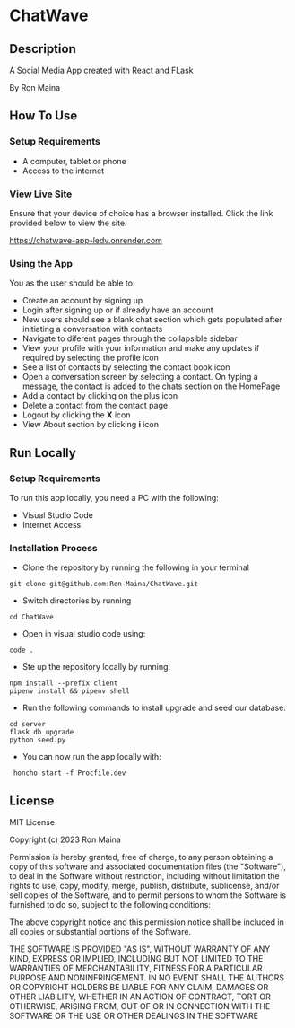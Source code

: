 # ChatWave

## Description
A Social Media App created with React and FLask

By Ron Maina

## How To Use
### Setup Requirements
* A computer, tablet or phone
* Access to the internet

### View Live Site
Ensure that your device of choice has a browser installed. Click the link provided below to view the site.

https://chatwave-app-ledv.onrender.com

### Using the App
You as the user should be able to:
* Create an account by signing up
* Login after signing up or if already have an account
* New users should see a blank chat section which gets populated after initiating a conversation with contacts
* Navigate to diferent pages through the collapsible sidebar
* View your profile with your information and make any updates if required by selecting the profile icon
* See a list of contacts by selecting the contact book icon
* Open a conversation screen by selecting a contact. On typing a message, the contact is added to the chats section on the HomePage
* Add a contact by clicking on the plus icon
* Delete a contact from the contact page
* Logout by clicking the **X** icon
* View About section by clicking **i** icon

## Run Locally
### Setup Requirements
To run this app locally, you need a PC with the following:
* Visual Studio Code
* Internet Access

### Installation Process 
* Clone the repository by running the following in your terminal 
```
git clone git@github.com:Ron-Maina/ChatWave.git
```
* Switch directories by running 
```
cd ChatWave
```
* Open in visual studio code using:
```
code .
```
* Ste up the repository locally by running: 
```
npm install --prefix client
pipenv install && pipenv shell
```
* Run the following commands to install upgrade and seed our database:
```
cd server
flask db upgrade
python seed.py
```
* You can now run the app locally with:
```
 honcho start -f Procfile.dev
```

## License
MIT License

Copyright (c) 2023 Ron Maina

Permission is hereby granted, free of charge, to any person obtaining a copy of this software and associated documentation files (the "Software"), to deal in the Software without restriction, including without limitation the rights to use, copy, modify, merge, publish, distribute, sublicense, and/or sell copies of the Software, and to permit persons to whom the Software is furnished to do so, subject to the following conditions:

The above copyright notice and this permission notice shall be included in all copies or substantial portions of the Software.

THE SOFTWARE IS PROVIDED "AS IS", WITHOUT WARRANTY OF ANY KIND, EXPRESS OR IMPLIED, INCLUDING BUT NOT LIMITED TO THE WARRANTIES OF MERCHANTABILITY, FITNESS FOR A PARTICULAR PURPOSE AND NONINFRINGEMENT. IN NO EVENT SHALL THE AUTHORS OR COPYRIGHT HOLDERS BE LIABLE FOR ANY CLAIM, DAMAGES OR OTHER LIABILITY, WHETHER IN AN ACTION OF CONTRACT, TORT OR OTHERWISE, ARISING FROM, OUT OF OR IN CONNECTION WITH THE SOFTWARE OR THE USE OR OTHER DEALINGS IN THE SOFTWARE
